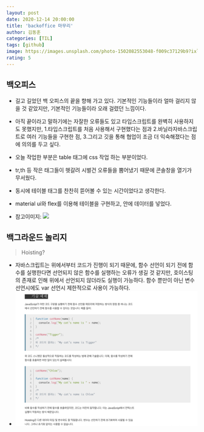 ```yaml
---
layout: post
date: 2020-12-14 20:00:00
title: 'backoffice 마무리'
author: 김동훈
categories: [TIL]
tags: [github]
image: https://images.unsplash.com/photo-1502082553048-f009c37129b9?ixlib=rb-1.2.1&ixid=eyJhcHBfaWQiOjEyMDd9&auto=format&fit=crop&w=3450&q=80
rating: 5
---
```


## 백오피스
- 길고 길었던 백 오피스의 끝을 향해 가고 있다. 기본적인 기능들이라 얼마 걸리지 않을 것 같았지만, 기본적인 기능들이라 오래 걸렸던 느낌이다.

- 아직 끝이라고 말하기에는 자잘한 오류들도 있고 타입스크립트를 완벽히 사용하지도 못했지만,
 1.타입스크립트를 처음 사용해서 구현했다는 점과
 2.바닐라자바스크립트로 여러 기능들을 구현한 점,
 3.그리고 깃을 통해 협업이 조금 더 익숙해졌다는 점에 의의를 두고 싶다.

- 오늘 작업한 부분은 table 태그에 css 작업 하는 부분이었다.
- tr,th 등 작은 태그들이 헷갈려 시벌건 오류들을 뿜어냈기 때문에 콘솔창을 열기가 무서웠다.
- 동시에 테이블 태그를 찬찬히 뜯어볼 수 있는 시간이었다고 생각한다.
- material ui와 flex를 이용해 테이블을 구현하고, 안에 데이터를 넣었다.
- 참고이미지: ![](../_site/assets/images2020-12-14-17-13-27.png)

## 백그라운드 놀리지
> Hoisting?
- 자바스크립트는 위에서부터 코드가 진행이 되기 때문에, 함수 선언이 되기 전에 함수를 실행한다면 선언되지 않은 함수를 실행하는 오류가 생길 것 같지만, 호이스팅의 존재로 인해 위에서 선언되지 않더라도 실행이 가능하다.  함수 뿐만이 아닌 변수선언시에도 var 선언시 제한적으로 사용이 가능하다.
- ![](2020-12-14-17-12-23.png)



